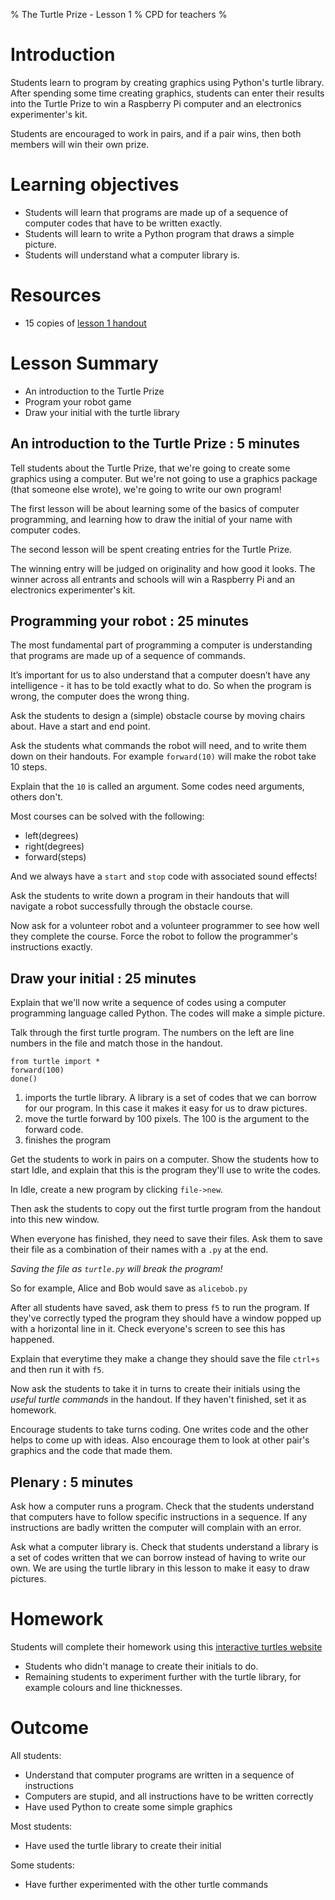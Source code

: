 % The Turtle Prize - Lesson 1
% CPD for teachers
%

# Introduction

Students learn to program by creating graphics using Python's turtle library. After spending some time creating graphics, students can enter their results into the Turtle Prize to win a Raspberry Pi computer and an electronics experimenter's kit.

Students are encouraged to work in pairs, and if a pair wins, then both members will win their own prize.

# Learning objectives

* Students will learn that programs are made up of a sequence of computer codes that have to be written exactly.
* Students will learn to write a Python program that draws a simple picture.
* Students will understand what a computer library is.

# Resources

* 15 copies of [lesson 1 handout](lesson-1-handout.html)

# Lesson Summary

* An introduction to the Turtle Prize
* Program your robot game
* Draw your initial with the turtle library

## An introduction to the Turtle Prize : 5 minutes

Tell students about the Turtle Prize, that we're going to create some
graphics using a computer. But we're not going to use a graphics package (that someone else wrote), we're going to write our own program!

The first lesson will be about learning some of the basics of computer programming, and learning how to draw the initial of your name with computer codes.

The second lesson will be spent creating entries for the Turtle Prize.

The winning entry will be judged on originality and how good it looks. The winner across all entrants and schools will win a Raspberry Pi and an electronics experimenter's kit.

## Programming your robot : 25 minutes

The most fundamental part of programming a computer is understanding that programs are made up of a sequence of commands.

It’s important for us to also understand that a computer doesn’t have any intelligence - it has to be told exactly what to do. So when the program is wrong, the computer does the wrong thing.

Ask the students to design a (simple) obstacle course by moving chairs about. Have a start and end point.

Ask the students what commands the robot will need, and to write them down on their handouts. For example `forward(10)` will make the robot take 10 steps.

Explain that the `10` is called an argument. Some codes need arguments, others don't.

Most courses can be solved with the following:

* left(degrees)
* right(degrees)
* forward(steps)

And we always have a `start` and `stop` code with associated sound effects!

Ask the students to write down a program in their handouts that will navigate a robot successfully through the obstacle course.

Now ask for a volunteer robot and a volunteer programmer to see how well they complete the course. Force the robot to follow the programmer's instructions exactly.

## Draw your initial : 25 minutes

Explain that we'll now write a sequence of codes using a computer programming language called Python. The codes will make a simple picture.

Talk through the first turtle program. The numbers on the left are line numbers in the file and match those in the handout.

~~~ { .python .numberLines }
from turtle import *
forward(100)
done()
~~~

1. imports the turtle library. A library is a set of codes that we can borrow for our program. In this case it makes it easy for us to draw pictures.
2. move the turtle forward by 100 pixels. The 100 is the argument to the forward code.
3. finishes the program

Get the students to work in pairs on a computer. Show the students how to start Idle, and explain that this is the program they'll use to write the codes.

In Idle, create a new program by clicking `file->new`.

Then ask the students to copy out the first turtle program from the handout into this new window.

When everyone has finished, they need to save their files. Ask them to save their file as a combination of their names with a `.py` at the end.

*Saving the file as `turtle.py` will break the program!*

So for example, Alice and Bob would save as `alicebob.py`

After all students have saved, ask them to press `f5` to run the program. If they've correctly typed the program they should have a window popped up with a horizontal line in it. Check everyone's screen to see this has happened.

Explain that everytime they make a change they should save the file `ctrl+s` and then run it with `f5`.

Now ask the students to take it in turns to create their initials using the *useful turtle commands* in the handout. If they haven't finished, set it as homework.

Encourage students to take turns coding. One writes code and the other helps to come up with ideas. Also encourage them to look at other pair's graphics and the code that made them.

## Plenary : 5 minutes

Ask how a computer runs a program. Check that the students understand that computers have to follow specific instructions in a sequence. If any instructions are badly written the computer will complain with an error. 

Ask what a computer library is. Check that students understand a library is a set of codes written that we can borrow instead of having to write our own. We are using the turtle library in this lesson to make it easy to draw pictures.

# Homework

Students will complete their homework using this [interactive turtles website](http://interactivePython.org/courselib/static/thinkcspy/PythonTurtle/helloturtle.html)

* Students who didn't manage to create their initials to do.
* Remaining students to experiment further with the turtle library, for example colours and line thicknesses.

# Outcome

All students:

* Understand that computer programs are written in a sequence of instructions
* Computers are stupid, and all instructions have to be written correctly
* Have used Python to create some simple graphics

Most students:

* Have used the turtle library to create their initial

Some students:

* Have further experimented with the other turtle commands
